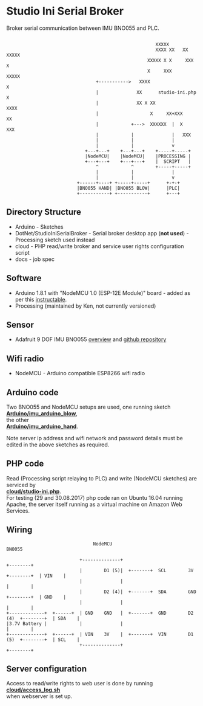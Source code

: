 # Studio Ini Serial Broker

Broker serial communication between IMU BNO055 and PLC.

```
                          
                                                       XXXXX
                                                       XXXX XX   XX XXXXX
                                                    XXXXX X X     XXX  X
                                                    X     XXX          XXXXX
                                 +----------->   XXXX                      X
                                 |              XX      studio-ini.php     X
                                 |              XX X XX                XXXX
                                 |                   X     XX+XXX      XX
                                 |            +--->  XXXXXX  |  X    XXX
                                 |            |              |   XXX
                                 |            |              |
                                 |            |              v
                             +---+---+    +---+---+    +-----+-----+
                             |NodeMCU|    |NodeMCU|    |PROCESSING |
                             +---+---+    +---+---+    |  SCRIPT   |
                                 ^            ^        +-----+-----+
                                 |            |              |
                                 |            |              v
                          +------+----+ +-----+-----+      +-+-+
                          |BNO055 HAND| |BNO055 BLOW|      |PLC|
                          +-----------+ +-----------+      +---+
```
## Directory Structure

* Arduino - Sketches
* DotNet/StudioIniSerialBroker - Serial broker desktop app (**not used**) - Processing sketch used instead
* cloud - PHP read/write broker and service user rights configuration script
* docs - job spec

## Software

* Arduino 1.8.1 with "NodeMCU 1.0 (ESP-12E Module)" board - added as per this [instructable](http://www.instructables.com/id/Quick-Start-to-Nodemcu-ESP8266-on-Arduino-IDE/).
* Processing (maintained by Ken, not currently versioned)

## Sensor

* Adafruit 9 DOF IMU BNO055 [overview](https://learn.adafruit.com/adafruit-bno055-absolute-orientation-sensor/overview) and [github repository](https://github.com/adafruit/Adafruit_BNO055)  

## Wifi radio

* NodeMCU - Arduino compatible ESP8266 wifi radio

## Arduino code

Two BNO055 and NodeMCU setups are used, one running sketch  
[**Arduino/imu_arduino_blow**](https://github.com/dsikar/StudioIniSerialBroker/blob/master/Arduino/imu_arduino_blow/imu_arduino_blow.ino),  
the other  
[**Arduino/imu_arduino_hand**](https://github.com/dsikar/StudioIniSerialBroker/blob/master/Arduino/imu_arduino_blow/imu_arduino_blow.ino).

Note server ip address and wifi network and password details must be edited in the above sketches as required.

## PHP code

Read (Processing script relaying to PLC) and write (NodeMCU sketches) are serviced by  
[**cloud/studio-ini.php**](https://github.com/dsikar/StudioIniSerialBroker/blob/master/cloud/studio-ini.php).  
For testing (29 and 30.08.2017) php code ran on Ubuntu 16.04 running Apache, the server itself running as a virtual machine on Amazon Web Services.

## Wiring

```
                                NodeMCU                                                  BNO055

                           +--------------+                                            +--------+
                           |        D1 (5)|  +-------+  SCL        3V      +--------+  | VIN    |
                           |              |                                            |        |
                           |        D2 (4)|  +-------+  SDA        GND     +--------+  | GND    |
                           |              |                                            |        |
+-------------+  +------+  | GND    GND   |  +-------+  GND        D2 (4)  +--------+  | SDA    |
|3.7V Battery |            |              |                                            |        |
+-------------+  +------+  | VIN    3V    |  +-------+  VIN        D1 (5)  +--------+  | SCL    |
                           +--------------+                                            +--------+
```

## Server configuration

Access to read/write rights to web user is done by running  
[**cloud/access_log.sh**](https://github.com/dsikar/StudioIniSerialBroker/blob/master/cloud/access_log.sh)  
when webserver is set up.

